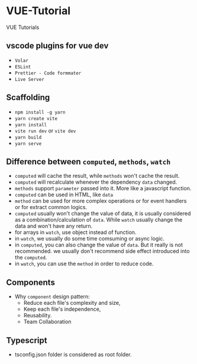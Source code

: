# VUE-Tutorial

VUE Tutorials

## vscode plugins for vue dev

- `Volar`
- `ESLint`
- `Prettier - Code formmater`
- `Live Server`

## Scaffolding

- `npm install -g yarn`
- `yarn create vite`
- `yarn install`
- `vite run dev` or `vite dev`
- `yarn build`
- `yarn serve`

## Difference between `computed`, `methods`, `watch`

- `computed` will cache the result, while `methods` won't cache the result.
- `computed` will recalculate whenever the dependency `data` changed.
- `methods` support `parameter` passed into it. More like a javascript function.
- `computed` can be used in HTML, like `data`
- `method` can be used for more complex operations or for event handlers or for extract common logics.
- `computed` usually won't change the value of data, it is usually considered as a combination/calculation of `data`. While `watch` usually change the data and won't have any return.
- for arrays in `watch`, use object instead of function.
- in `watch`, we usually do some time comsuming or async logic.
- in `computed`, you can also change the value of `data`. But it really is not recommended. we usually don't recommend side effect introduced into the `computed`.
- in `watch`, you can use the `method` in order to reduce code.

## Components

- Why `component` design pattern:
  - Reduce each file's complexity and size,
  - Keep each file's independence,
  - Reusability.
  - Team Collaboration

## Typescript

- tsconfig.json folder is considered as root folder.
